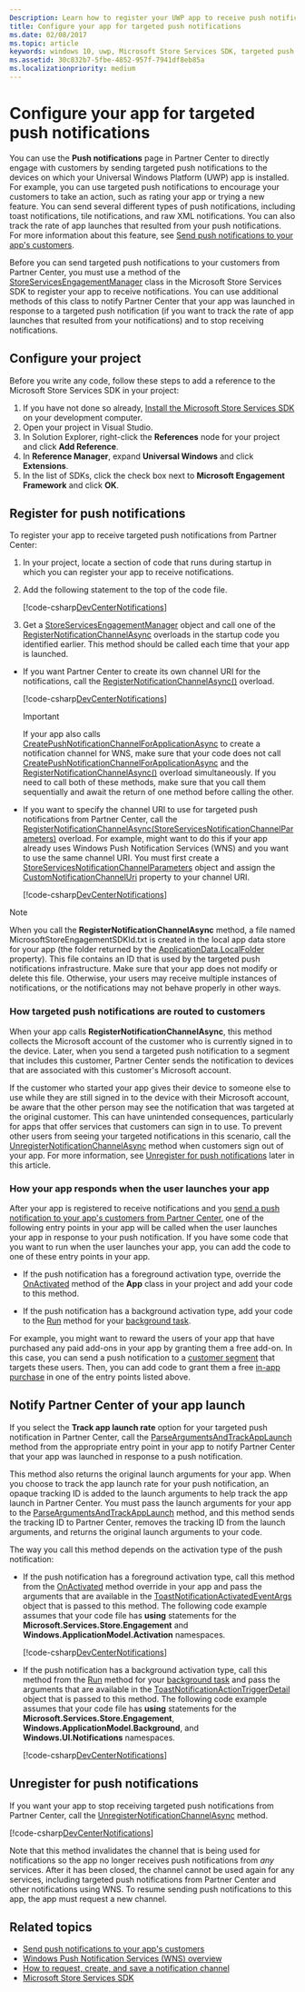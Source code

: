 ```yaml
---
Description: Learn how to register your UWP app to receive push notifications that you send from Partner Center.
title: Configure your app for targeted push notifications
ms.date: 02/08/2017
ms.topic: article
keywords: windows 10, uwp, Microsoft Store Services SDK, targeted push notifications, Partner Center
ms.assetid: 30c832b7-5fbe-4852-957f-7941df8eb85a
ms.localizationpriority: medium
---
```

# Configure your app for targeted push notifications

You can use the **Push notifications** page in Partner Center to directly engage with customers by sending targeted push notifications to the devices on which your Universal Windows Platform (UWP) app is installed. For example, you can use targeted push notifications to encourage your customers to take an action, such as rating your app or trying a new feature. You can send several different types of push notifications, including toast notifications, tile notifications, and raw XML notifications. You can also track the rate of app launches that resulted from your push notifications. For more information about this feature, see [Send push notifications to your app's customers](../publish/send-push-notifications-to-your-apps-customers.md).

Before you can send targeted push notifications to your customers from Partner Center, you must use a method of the [StoreServicesEngagementManager](/uwp/api/microsoft.services.store.engagement.storeservicesengagementmanager) class in the Microsoft Store Services SDK to register your app to receive notifications. You can use additional methods of this class to notify Partner Center that your app was launched in response to a targeted push notification (if you want to track the rate of app launches that resulted from your notifications) and to stop receiving notifications.

## Configure your project

Before you write any code, follow these steps to add a reference to the Microsoft Store Services SDK in your project:

1. If you have not done so already, [Install the Microsoft Store Services SDK](microsoft-store-services-sdk.md#install-the-sdk) on your development computer. 
2. Open your project in Visual Studio.
3. In Solution Explorer, right-click the **References** node for your project and click **Add Reference**.
4. In **Reference Manager**, expand **Universal Windows** and click **Extensions**.
5. In the list of SDKs, click the check box next to **Microsoft Engagement Framework** and click **OK**.

## Register for push notifications

To register your app to receive targeted push notifications from Partner Center:

1. In your project, locate a section of code that runs during startup in which you can register your app to receive notifications.
2. Add the following statement to the top of the code file.

    [!code-csharp[DevCenterNotifications](./code/StoreSDKSamples/cs/DevCenterNotifications.cs#EngagementNamespace)]

3. Get a [StoreServicesEngagementManager](/uwp/api/microsoft.services.store.engagement.storeservicesengagementmanager) object and call one of the [RegisterNotificationChannelAsync](/uwp/api/microsoft.services.store.engagement.storeservicesengagementmanager.registernotificationchannelasync) overloads in the startup code you identified earlier. This method should be called each time that your app is launched.

  * If you want Partner Center to create its own channel URI for the notifications, call the [RegisterNotificationChannelAsync()](/uwp/api/microsoft.services.store.engagement.storeservicesengagementmanager.registernotificationchannelasync) overload.

      [!code-csharp[DevCenterNotifications](./code/StoreSDKSamples/cs/DevCenterNotifications.cs#RegisterNotificationChannelAsync1)]
      > [!IMPORTANT]
      > If your app also calls [CreatePushNotificationChannelForApplicationAsync](/uwp/api/windows.networking.pushnotifications.pushnotificationchannelmanager.createpushnotificationchannelforapplicationasync) to create a notification channel for WNS, make sure that your code does not call [CreatePushNotificationChannelForApplicationAsync](/uwp/api/windows.networking.pushnotifications.pushnotificationchannelmanager.createpushnotificationchannelforapplicationasync) and the [RegisterNotificationChannelAsync()](/uwp/api/microsoft.services.store.engagement.storeservicesengagementmanager.registernotificationchannelasync) overload simultaneously. If you need to call both of these methods, make sure that you call them sequentially and await the return of one method before calling the other.

  * If you want to specify the channel URI to use for targeted push notifications from Partner Center, call the [RegisterNotificationChannelAsync(StoreServicesNotificationChannelParameters)](/uwp/api/microsoft.services.store.engagement.storeservicesengagementmanager.registernotificationchannelasync) overload. For example, might want to do this if your app already uses Windows Push Notification Services (WNS) and you want to use the same channel URI. You must first create a [StoreServicesNotificationChannelParameters](/uwp/api/microsoft.services.store.engagement.storeservicesnotificationchannelparameters) object and assign the [CustomNotificationChannelUri](/uwp/api/microsoft.services.store.engagement.storeservicesnotificationchannelparameters.customnotificationchanneluri) property to your channel URI.

      [!code-csharp[DevCenterNotifications](./code/StoreSDKSamples/cs/DevCenterNotifications.cs#RegisterNotificationChannelAsync2)]

> [!NOTE]
> When you call the **RegisterNotificationChannelAsync** method, a file named MicrosoftStoreEngagementSDKId.txt is created in the local app data store for your app (the folder returned by the [ApplicationData.LocalFolder](/uwp/api/Windows.Storage.ApplicationData.LocalFolder) property). This file contains an ID that is used by the targeted push notifications infrastructure. Make sure that your app does not modify or delete this file. Otherwise, your users may receive multiple instances of notifications, or the notifications may not behave properly in other ways.

<span id="notification-customers" />

### How targeted push notifications are routed to customers

When your app calls **RegisterNotificationChannelAsync**, this method collects the Microsoft account of the customer who is currently signed in to the device. Later, when you send a targeted push notification to a segment that includes this customer, Partner Center sends the notification to devices that are associated with this customer's Microsoft account.

If the customer who started your app gives their device to someone else to use while they are still signed in to the device with their Microsoft account, be aware that the other person may see the notification that was targeted at the original customer. This can have unintended consequences, particularly for apps that offer services that customers can sign in to use. To prevent other users from seeing your targeted notifications in this scenario, call the [UnregisterNotificationChannelAsync](/uwp/api/microsoft.services.store.engagement.storeservicesengagementmanager.unregisternotificationchannelasync) method when customers sign out of your app. For more information, see [Unregister for push notifications](#unregister) later in this article.

### How your app responds when the user launches your app

After your app is registered to receive notifications and you [send a push notification to your app's customers from Partner Center](../publish/send-push-notifications-to-your-apps-customers.md), one of the following entry points in your app will be called when the user launches your app in response to your push notification. If you have some code that you want to run when the user launches your app, you can add the code to one of these entry points in your app.

  * If the push notification has a foreground activation type, override the [OnActivated](/uwp/api/windows.ui.xaml.application.onactivated) method of the **App** class in your project and add your code to this method.

  * If the push notification has a background activation type, add your code to the [Run](/uwp/api/windows.applicationmodel.background.ibackgroundtask.run) method for your [background task](../launch-resume/support-your-app-with-background-tasks.md).

For example, you might want to reward the users of your app that have purchased any paid add-ons in your app by granting them a free add-on. In this case, you can send a push notification to a [customer segment](../publish/create-customer-segments.md) that targets these users. Then, you can add code to grant them a free [in-app purchase](in-app-purchases-and-trials.md) in one of the entry points listed above.

## Notify Partner Center of your app launch

If you select the **Track app launch rate** option for your targeted push notification in Partner Center, call the [ParseArgumentsAndTrackAppLaunch](/uwp/api/microsoft.services.store.engagement.storeservicesengagementmanager.parseargumentsandtrackapplaunch) method from the appropriate entry point in your app to notify Partner Center that your app was launched in response to a push notification.

This method also returns the original launch arguments for your app. When you choose to track the app launch rate for your push notification, an opaque tracking ID is added to the launch arguments to help track the app launch in Partner Center. You must pass the launch arguments for your app to the [ParseArgumentsAndTrackAppLaunch](/uwp/api/microsoft.services.store.engagement.storeservicesengagementmanager.parseargumentsandtrackapplaunch) method, and this method sends the tracking ID to Partner Center, removes the tracking ID from the launch arguments, and returns the original launch arguments to your code.

The way you call this method depends on the activation type of the push notification:

* If the push notification has a foreground activation type, call this method from the [OnActivated](/uwp/api/windows.ui.xaml.application.onactivated) method override in your app and pass the arguments that are available in the [ToastNotificationActivatedEventArgs](/uwp/api/Windows.ApplicationModel.Activation.ToastNotificationActivatedEventArgs) object that is passed to this method. The following code example assumes that your code file has **using** statements for the **Microsoft.Services.Store.Engagement** and  **Windows.ApplicationModel.Activation** namespaces.

  [!code-csharp[DevCenterNotifications](./code/StoreSDKSamples/cs/App.xaml.cs#OnActivated)]

* If the push notification has a background activation type, call this method from the [Run](/uwp/api/windows.applicationmodel.background.ibackgroundtask.run) method for your [background task](../launch-resume/support-your-app-with-background-tasks.md) and pass the arguments that are available in the [ToastNotificationActionTriggerDetail](/uwp/api/Windows.UI.Notifications.ToastNotificationActionTriggerDetail) object that is passed to this method. The following code example assumes that your code file has **using** statements for the **Microsoft.Services.Store.Engagement**, **Windows.ApplicationModel.Background**, and **Windows.UI.Notifications** namespaces.

  [!code-csharp[DevCenterNotifications](./code/StoreSDKSamples/cs/DevCenterNotifications.cs#Run)]

<span id="unregister" />

## Unregister for push notifications

If you want your app to stop receiving targeted push notifications from Partner Center, call the [UnregisterNotificationChannelAsync](/uwp/api/microsoft.services.store.engagement.storeservicesengagementmanager.unregisternotificationchannelasync) method.

[!code-csharp[DevCenterNotifications](./code/StoreSDKSamples/cs/DevCenterNotifications.cs#UnregisterNotificationChannelAsync)]

Note that this method invalidates the channel that is being used for notifications so the app no longer receives push notifications from *any* services. After it has been closed, the channel cannot be used again for any services, including targeted push notifications from Partner Center and other notifications using WNS. To resume sending push notifications to this app, the app must request a new channel.

## Related topics

* [Send push notifications to your app's customers](../publish/send-push-notifications-to-your-apps-customers.md)
* [Windows Push Notification Services (WNS) overview](../design/shell/tiles-and-notifications/windows-push-notification-services--wns--overview.md)
* [How to request, create, and save a notification channel](/previous-versions/windows/apps/hh868221(v=win.10))
* [Microsoft Store Services SDK](./microsoft-store-services-sdk.md)